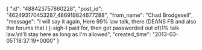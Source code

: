  {
   "id": "488423757860228",
   "post_id": "462493170453287_486919824677288",
   "from_name": "Chad Brodgesell",
   "message": "I will say it again, Here 99% law talk, there (DEANS FB and also the forums that I (-sigh-I paid for, then got passworded out of)1% talk law.\nI'll stay here as long as I'm allowed",
   "created_time": "2013-03-05T18:37:19+0000"
 }
